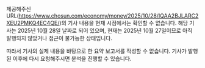 제공해주신 URL(https://www.chosun.com/economy/money/2025/10/28/IQAA2BJLARC2XEU2PMKQ4EC4QE/)의 기사 내용을 현재 시점에서는 확인할 수 없습니다. 해당 기사는 2025년 10월 28일 날짜로 되어 있으며, 현재는 2025년 10월 27일이므로 아직 발행되지 않았거나 접근이 불가능한 상태입니다.

따라서 기사의 실제 내용을 바탕으로 한 요약 보고서를 작성할 수 없습니다. 기사가 발행된 이후에 다시 요청해주시면 분석을 진행할 수 있습니다.